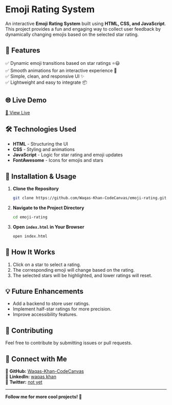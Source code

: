 # Emoji Rating System

An interactive **Emoji Rating System** built using **HTML, CSS, and JavaScript**. This project provides a fun and engaging way to collect user feedback by dynamically changing emojis based on the selected star rating.

## 🚀 Features

✅ Dynamic emoji transitions based on star ratings ⭐😃  
✅ Smooth animations for an interactive experience 🎨  
✅ Simple, clean, and responsive UI ✨  
✅ Lightweight and easy to integrate 📦  

## 🌐 Live Demo
[🔗 View Live](https://emoj-rating.netlify.app/)


## 🛠️ Technologies Used

- **HTML** - Structuring the UI  
- **CSS** - Styling and animations  
- **JavaScript** - Logic for star rating and emoji updates  
- **FontAwesome** - Icons for emojis and stars  

## 📂 Installation & Usage

1. **Clone the Repository**
   ```sh
   git clone https://github.com/Waqas-Khan-CodeCanvas/emoji-rating.git
   ```
2. **Navigate to the Project Directory**
   ```sh
   cd emoji-rating
   ```
3. **Open `index.html` in Your Browser**
   ```sh
   open index.html
   ```



## 📌 How It Works

1. Click on a star to select a rating.
2. The corresponding emoji will change based on the rating.
3. The selected stars will be highlighted, and lower ratings will reset.

## 💡 Future Enhancements

- Add a backend to store user ratings.
- Implement half-star ratings for more precision.
- Improve accessibility features.



## 🤝 Contributing

Feel free to contribute by submitting issues or pull requests.

## 🔗 Connect with Me

📌 **GitHub:** [Waqas-Khan-CodeCanvas](https://Waqas-Khan-CodeCanvas)  
📌 **LinkedIn:** [waqas khan](https://www.linkedin.com/in/waqas-khan-a68602343/)  
📌 **Twitter:** [not yet](https://twitter.com/yourusername)  

---
**Follow me for more cool projects! 🚀**

